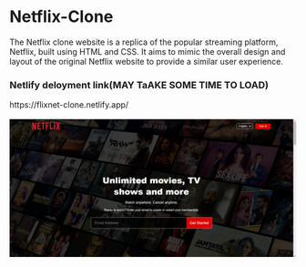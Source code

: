 # Netflix-Clone
The Netflix clone website is a replica of the popular streaming platform, Netflix, built using HTML and CSS. It aims to mimic the overall design and layout of the original Netflix website to provide a similar user experience.
<br>
<h3>Netlify deloyment link(MAY TaAKE SOME TIME TO LOAD)</h3>
https://flixnet-clone.netlify.app/
<br>
<br>
<img src="images/preview.png">

